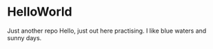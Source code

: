 # HelloWorld
Just another repo
Hello, just out here practising.
I like blue waters and sunny days. 
